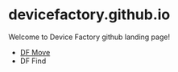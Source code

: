 devicefactory.github.io
=======================

Welcome to Device Factory github landing page!

* [DF Move](http://devicefactory.github.io/df_move_fw/)
* DF Find
